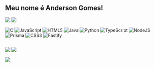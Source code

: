 ## Meu nome é Anderson Gomes!


![](https://github-readme-stats.vercel.app/api?username=anderson3001&theme=tokyonight&hide_border=true&include_all_commits=true&count_private=true)
![](https://github-readme-stats.vercel.app/api/top-langs/?username=anderson3001&theme=tokyonight&hide_border=true&include_all_commits=true&count_private=true&layout=compact)


![C](https://img.shields.io/badge/c-%2300599C.svg?style=for-the-badge&logo=c&logoColor=white) ![JavaScript](https://img.shields.io/badge/javascript-%23323330.svg?style=for-the-badge&logo=javascript&logoColor=%23F7DF1E) ![HTML5](https://img.shields.io/badge/html5-%23E34F26.svg?style=for-the-badge&logo=html5&logoColor=white) ![Java](https://img.shields.io/badge/java-%23ED8B00.svg?style=for-the-badge&logo=openjdk&logoColor=white) ![Python](https://img.shields.io/badge/python-3670A0?style=for-the-badge&logo=python&logoColor=ffdd54) ![TypeScript](https://img.shields.io/badge/typescript-%23007ACC.svg?style=for-the-badge&logo=typescript&logoColor=white) ![NodeJS](https://img.shields.io/badge/node.js-6DA55F?style=for-the-badge&logo=node.js&logoColor=white) ![Prisma](https://img.shields.io/badge/Prisma-3982CE?style=for-the-badge&logo=Prisma&logoColor=white) ![CSS3](https://img.shields.io/badge/css3-%231572B6.svg?style=for-the-badge&logo=css3&logoColor=white) ![Fastify](https://img.shields.io/badge/fastify-%23000000.svg?style=for-the-badge&logo=fastify&logoColor=white)
  
  ##

<div> 
  <a href="https://instagram.com/andersonn_sgomes" target="_blank"><img src="https://img.shields.io/badge/-Instagram-%23E4405F?style=for-the-badge&logo=instagram&logoColor=white" target="_blank"></a>
  <a href="https://www.linkedin.com/in/andersonsgomes/" target="_blank"><img src="https://img.shields.io/badge/-LinkedIn-%230077B5?style=for-the-badge&logo=linkedin&logoColor=white" target="_blank"></a> 
  
</div>

[![](https://visitcount.itsvg.in/api?id=anderson3001&icon=0&color=0)](https://visitcount.itsvg.in)

<!-- Proudly created with GPRM ( https://gprm.itsvg.in ) -->
